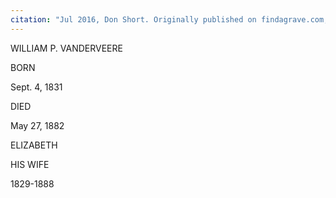 ```yaml
---
citation: "Jul 2016, Don Short. Originally published on findagrave.com, republished here with permission from Don Short obtained via personal correspondence, 24 May 2022."
---
```


WILLIAM P. VANDERVEERE

BORN

Sept. 4, 1831

DIED

May 27, 1882

ELIZABETH

HIS WIFE

1829-1888
